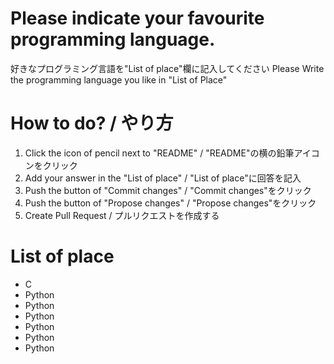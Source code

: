 # Please indicate your favourite programming language.
好きなプログラミング言語を"List of place"欄に記入してください
Please Write the programming language you like in "List of Place"

# How to do? / やり方
1. Click the icon of pencil next to "README" / "README"の横の鉛筆アイコンをクリック
2. Add your answer in the "List of place" / "List of place"に回答を記入
3. Push the button of "Commit changes" / "Commit changes"をクリック
4. Push the button of "Propose changes" / "Propose changes"をクリック
5. Create Pull Request / プルリクエストを作成する
    
# List of place
- C
- Python
- Python
- Python
- Python
- Python
- Python
